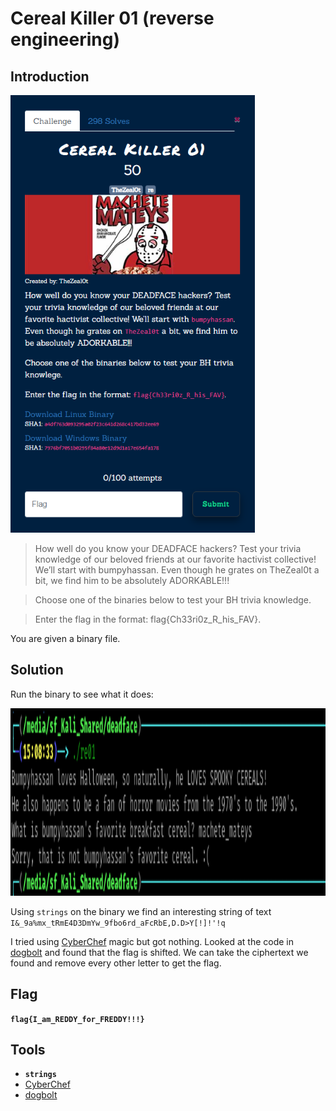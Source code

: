 # Cereal Killer 01 (reverse engineering)

## Introduction

<p align="left">
  <img height=700 img src=./readme_assets/cereal1-challenge.PNG/>
</p>

> How well do you know your DEADFACE hackers? Test your trivia knowledge of our beloved friends at our favorite hactivist collective! We’ll start with bumpyhassan. Even though he grates on TheZeal0t a bit, we find him to be absolutely ADORKABLE!!!

> Choose one of the binaries below to test your BH trivia knowledge.

> Enter the flag in the format: flag{Ch33ri0z_R_his_FAV}.

You are given a binary file.

## Solution

Run the binary to see what it does:

<p align="left">
  <img height=300 img src=./readme_assets/cereal1-run.PNG/>
</p>

Using `strings` on the binary we find an interesting string of text 
`I&_9a%mx_tRmE4D3DmYw_9fbo6rd_aFcRbE,D.D>Y[!]!'!q`

I tried using [CyberChef](https://gchq.github.io/CyberChef/) magic but got nothing. Looked at the code in [dogbolt](https://dogbolt.org/) and found that the flag is shifted. We can take the ciphertext we found and remove every other letter to get the flag.

## Flag

**`flag{I_am_REDDY_for_FREDDY!!!}`**

## Tools

- **`strings`**
- [CyberChef](https://gchq.github.io/CyberChef/)
- [dogbolt](https://dogbolt.org/)



